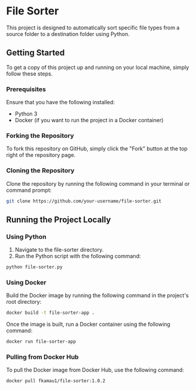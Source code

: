 # File Sorter
This project is designed to automatically sort specific file types from a source folder to a destination folder using Python.
## Getting Started
To get a copy of this project up and running on your local machine, simply follow these steps.
### Prerequisites
Ensure that you have the following installed:
- Python 3
- Docker (if you want to run the project in a Docker container)
### Forking the Repository
To fork this repository on GitHub, simply click the "Fork" button at the top right of the repository page.
### Cloning the Repository
Clone the repository by running the following command in your terminal or command prompt:
```bash
git clone https://github.com/your-username/file-sorter.git
```
## Running the Project Locally
### Using Python
1. Navigate to the file-sorter directory.
2. Run the Python script with the following command:
```bash
python file-sorter.py
```
### Using Docker
Build the Docker image by running the following command in the project's root directory:
```bash
docker build -t file-sorter-app .
```
Once the image is built, run a Docker container using the following command:
```bash
docker run file-sorter-app
```
### Pulling from Docker Hub
To pull the Docker image from Docker Hub, use the following command:
```bash
docker pull fkamau1/file-sorter:1.0.2
```

